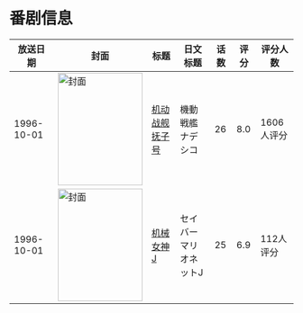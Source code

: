 # 番剧信息

|放送日期|封面|标题|日文标题|话数|评分|评分人数|
|---|---|---|---|---|---|---|
|1996-10-01|<img src="https://lain.bgm.tv/pic/cover/c/2b/8a/515_WDLV4.jpg" alt="封面" style="width:150px;height:200px;object-fit:cover;">|[机动战舰抚子号](https://bangumi.tv/subject/515)|機動戦艦ナデシコ|26|8.0|1606人评分|
|1996-10-01|<img src="https://lain.bgm.tv/pic/cover/c/86/17/6254_5Sbd6.jpg" alt="封面" style="width:150px;height:200px;object-fit:cover;">|[机械女神J](https://bangumi.tv/subject/6254)|セイバーマリオネットJ|25|6.9|112人评分|
